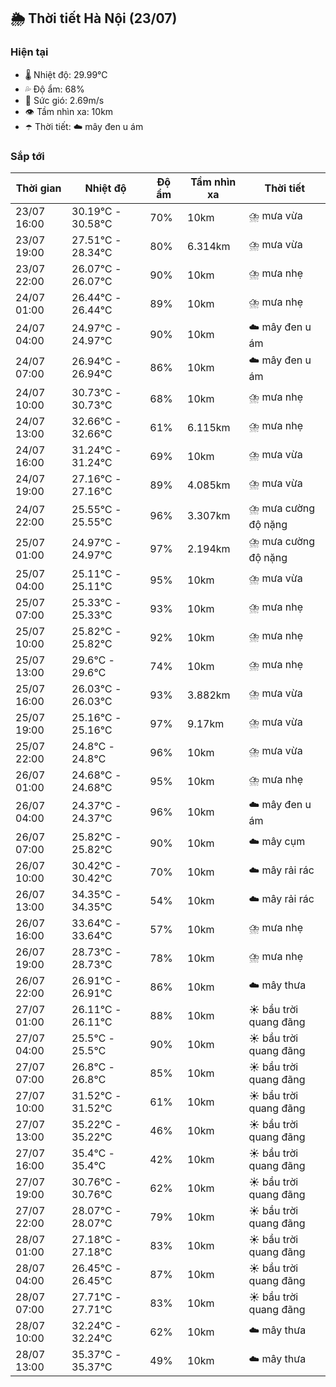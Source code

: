 ## 🌦️ Thời tiết Hà Nội (23/07)

### Hiện tại

- 🌡️ Nhiệt độ: 29.99℃
- 💦 Độ ẩm: 68%
- 💨 Sức gió: 2.69m/s
- 👁️ Tầm nhìn xa: 10km
- ☂️ Thời tiết: ☁️ mây đen u ám

### Sắp tới

| Thời gian | Nhiệt độ | Độ ẩm | Tầm nhìn xa | Thời tiết |
| --- | --- | --- | --- | --- |
| 23/07 16:00 | 30.19℃ - 30.58℃ | 70% | 10km | ⛈️ mưa vừa |
| 23/07 19:00 | 27.51℃ - 28.34℃ | 80% | 6.314km | ⛈️ mưa vừa |
| 23/07 22:00 | 26.07℃ - 26.07℃ | 90% | 10km | ⛈️ mưa nhẹ |
| 24/07 01:00 | 26.44℃ - 26.44℃ | 89% | 10km | ⛈️ mưa nhẹ |
| 24/07 04:00 | 24.97℃ - 24.97℃ | 90% | 10km | ☁️ mây đen u ám |
| 24/07 07:00 | 26.94℃ - 26.94℃ | 86% | 10km | ☁️ mây đen u ám |
| 24/07 10:00 | 30.73℃ - 30.73℃ | 68% | 10km | ⛈️ mưa nhẹ |
| 24/07 13:00 | 32.66℃ - 32.66℃ | 61% | 6.115km | ⛈️ mưa nhẹ |
| 24/07 16:00 | 31.24℃ - 31.24℃ | 69% | 10km | ⛈️ mưa vừa |
| 24/07 19:00 | 27.16℃ - 27.16℃ | 89% | 4.085km | ⛈️ mưa vừa |
| 24/07 22:00 | 25.55℃ - 25.55℃ | 96% | 3.307km | ⛈️ mưa cường độ nặng |
| 25/07 01:00 | 24.97℃ - 24.97℃ | 97% | 2.194km | ⛈️ mưa cường độ nặng |
| 25/07 04:00 | 25.11℃ - 25.11℃ | 95% | 10km | ⛈️ mưa vừa |
| 25/07 07:00 | 25.33℃ - 25.33℃ | 93% | 10km | ⛈️ mưa nhẹ |
| 25/07 10:00 | 25.82℃ - 25.82℃ | 92% | 10km | ⛈️ mưa nhẹ |
| 25/07 13:00 | 29.6℃ - 29.6℃ | 74% | 10km | ⛈️ mưa nhẹ |
| 25/07 16:00 | 26.03℃ - 26.03℃ | 93% | 3.882km | ⛈️ mưa vừa |
| 25/07 19:00 | 25.16℃ - 25.16℃ | 97% | 9.17km | ⛈️ mưa vừa |
| 25/07 22:00 | 24.8℃ - 24.8℃ | 96% | 10km | ⛈️ mưa vừa |
| 26/07 01:00 | 24.68℃ - 24.68℃ | 95% | 10km | ⛈️ mưa nhẹ |
| 26/07 04:00 | 24.37℃ - 24.37℃ | 96% | 10km | ☁️ mây đen u ám |
| 26/07 07:00 | 25.82℃ - 25.82℃ | 90% | 10km | ☁️ mây cụm |
| 26/07 10:00 | 30.42℃ - 30.42℃ | 70% | 10km | ☁️ mây rải rác |
| 26/07 13:00 | 34.35℃ - 34.35℃ | 54% | 10km | ☁️ mây rải rác |
| 26/07 16:00 | 33.64℃ - 33.64℃ | 57% | 10km | ⛈️ mưa nhẹ |
| 26/07 19:00 | 28.73℃ - 28.73℃ | 78% | 10km | ⛈️ mưa nhẹ |
| 26/07 22:00 | 26.91℃ - 26.91℃ | 86% | 10km | ☁️ mây thưa |
| 27/07 01:00 | 26.11℃ - 26.11℃ | 88% | 10km | ☀️ bầu trời quang đãng |
| 27/07 04:00 | 25.5℃ - 25.5℃ | 90% | 10km | ☀️ bầu trời quang đãng |
| 27/07 07:00 | 26.8℃ - 26.8℃ | 85% | 10km | ☀️ bầu trời quang đãng |
| 27/07 10:00 | 31.52℃ - 31.52℃ | 61% | 10km | ☀️ bầu trời quang đãng |
| 27/07 13:00 | 35.22℃ - 35.22℃ | 46% | 10km | ☀️ bầu trời quang đãng |
| 27/07 16:00 | 35.4℃ - 35.4℃ | 42% | 10km | ☀️ bầu trời quang đãng |
| 27/07 19:00 | 30.76℃ - 30.76℃ | 62% | 10km | ☀️ bầu trời quang đãng |
| 27/07 22:00 | 28.07℃ - 28.07℃ | 79% | 10km | ☀️ bầu trời quang đãng |
| 28/07 01:00 | 27.18℃ - 27.18℃ | 83% | 10km | ☀️ bầu trời quang đãng |
| 28/07 04:00 | 26.45℃ - 26.45℃ | 87% | 10km | ☀️ bầu trời quang đãng |
| 28/07 07:00 | 27.71℃ - 27.71℃ | 83% | 10km | ☀️ bầu trời quang đãng |
| 28/07 10:00 | 32.24℃ - 32.24℃ | 62% | 10km | ☁️ mây thưa |
| 28/07 13:00 | 35.37℃ - 35.37℃ | 49% | 10km | ☁️ mây thưa |
